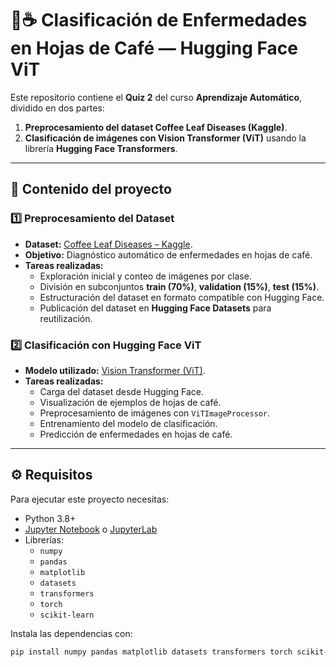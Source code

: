 # 🌱☕ Clasificación de Enfermedades en Hojas de Café — Hugging Face ViT

Este repositorio contiene el **Quiz 2** del curso **Aprendizaje Automático**, dividido en dos partes:  
1. **Preprocesamiento del dataset Coffee Leaf Diseases (Kaggle)**.  
2. **Clasificación de imágenes con Vision Transformer (ViT)** usando la librería **Hugging Face Transformers**.

---

## 📂 Contenido del proyecto

### 1️⃣ Preprocesamiento del Dataset
- **Dataset:** [Coffee Leaf Diseases – Kaggle](https://www.kaggle.com/datasets/izzaiqbal/capstone-project).  
- **Objetivo:** Diagnóstico automático de enfermedades en hojas de café.  
- **Tareas realizadas:**
  - Exploración inicial y conteo de imágenes por clase.  
  - División en subconjuntos **train (70%)**, **validation (15%)**, **test (15%)**.  
  - Estructuración del dataset en formato compatible con Hugging Face.  
  - Publicación del dataset en **Hugging Face Datasets** para reutilización.  

### 2️⃣ Clasificación con Hugging Face ViT
- **Modelo utilizado:** [Vision Transformer (ViT)](https://huggingface.co/docs/transformers/en/model_doc/vit).  
- **Tareas realizadas:**
  - Carga del dataset desde Hugging Face.  
  - Visualización de ejemplos de hojas de café.  
  - Preprocesamiento de imágenes con `ViTImageProcessor`.  
  - Entrenamiento del modelo de clasificación.  
  - Predicción de enfermedades en hojas de café.  

---

## ⚙️ Requisitos

Para ejecutar este proyecto necesitas:

- Python 3.8+
- [Jupyter Notebook](https://jupyter.org/) o [JupyterLab](https://jupyter.org/install)
- Librerías:
  - `numpy`
  - `pandas`
  - `matplotlib`
  - `datasets`
  - `transformers`
  - `torch`
  - `scikit-learn`

Instala las dependencias con:

```bash
pip install numpy pandas matplotlib datasets transformers torch scikit-learn
